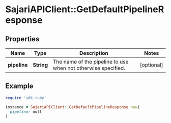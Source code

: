 # SajariAPIClient::GetDefaultPipelineResponse

## Properties

| Name | Type | Description | Notes |
| ---- | ---- | ----------- | ----- |
| **pipeline** | **String** | The name of the pipeline to use when not otherwise specified. | [optional] |

## Example

```ruby
require 'sdk_ruby'

instance = SajariAPIClient::GetDefaultPipelineResponse.new(
  pipeline: null
)
```

